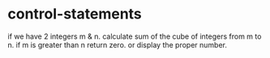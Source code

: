 # control-statements
if we have 2 integers m & n.
calculate sum of the cube of integers from m to n.
if m is greater than n return zero.
or display the proper number.
